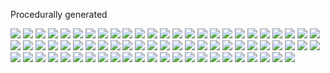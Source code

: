 
Procedurally generated

![](output_1.svg)
![](output_2.svg)
![](output_3.svg)
![](output_4.svg)
![](output_5.svg)
![](output_6.svg)
![](output_7.svg)
![](output_8.svg)
![](output_9.svg)
![](output_10.svg)
![](output_11.svg)
![](output_12.svg)
![](output_13.svg)
![](output_14.svg)
![](output_15.svg)
![](output_16.svg)
![](output_17.svg)
![](output_18.svg)
![](output_19.svg)
![](output_20.svg)
![](output_21.svg)
![](output_22.svg)
![](output_23.svg)
![](output_24.svg)
![](output_25.svg)
![](output_26.svg)
![](output_27.svg)
![](output_28.svg)
![](output_29.svg)
![](output2.svg)
![](output3.svg)
![](output4.svg)
![](output5.svg)
![](output6.svg)
![](output7.svg)
![](output8.svg)
![](output9.svg)
![](output10.svg)
![](output11.svg)
![](output12.svg)
![](output13.svg)
![](output14.svg)
![](output15.svg)
![](output16.svg)
![](output17.svg)
![](output18.svg)
![](output19.svg)
![](output20.svg)
![](output21.svg)
![](output22.svg)
![](output23.svg)
![](output24.svg)
![](output25.svg)
![](output26.svg)
![](output27.svg)
![](output28.svg)
![](output29.svg)
![](output30.svg)
![](output31.svg)
![](output32.svg)
![](output33.svg)
![](output34.svg)
![](output35.svg)
![](output36.svg)
![](output37.svg)
![](output38.svg)
![](output39.svg)
![](output40.svg)
![](output41.svg)
![](output42.svg)
![](output43.svg)
![](output44.svg)
![](output45.svg)
